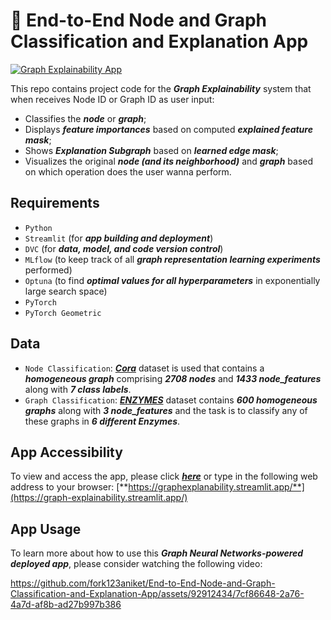 # :rocket: End-to-End Node and Graph Classification and Explanation App

[![Graph Explainability App](https://static.streamlit.io/badges/streamlit_badge_black_white.svg)](https://graph-explainability.streamlit.app/)

This repo contains project code for the ***Graph Explainability*** system that when receives Node ID or Graph ID as user input:
- Classifies the ***node*** or ***graph***;
- Displays ***feature importances*** based on computed ***explained feature mask***;
- Shows ***Explanation Subgraph*** based on ***learned edge mask***;
- Visualizes the original ***node (and its neighborhood)*** and ***graph*** based on which operation does the user wanna perform.

## Requirements
- `Python`
- `Streamlit` (for ***app building and deployment***)
- `DVC` (for ***data, model, and code version control***)
- `MLflow` (to keep track of all ***graph representation learning experiments*** performed)
- `Optuna` (to find ***optimal values for all hyperparameters*** in exponentially large search space)
- `PyTorch`
- `PyTorch Geometric`

## Data
- `Node Classification`: [***Cora***](https://pytorch-geometric.readthedocs.io/en/latest/generated/torch_geometric.datasets.Planetoid.html#torch_geometric.datasets.Planetoid) dataset is used that contains a ***homogeneous graph*** comprising ***2708 nodes*** and ***1433 node_features*** along with ***7 class labels***.
- `Graph Classification`: [***ENZYMES***](https://pytorch-geometric.readthedocs.io/en/latest/generated/torch_geometric.datasets.TUDataset.html) dataset contains ***600 homogeneous graphs*** along with ***3 node_features*** and the task is to classify any of these graphs in ***6 different Enzymes***.

## App Accessibility
To view and access the app, please click [***here***](https://graph-explainability.streamlit.app/) or type in the following web address to your browser:
[**https://graphexplanability.streamlit.app/**](https://graph-explainability.streamlit.app/)

## App Usage
To learn more about how to use this ***Graph Neural Networks-powered deployed app***, please consider watching the following video:

https://github.com/fork123aniket/End-to-End-Node-and-Graph-Classification-and-Explanation-App/assets/92912434/7cf86648-2a76-4a7d-af8b-ad27b997b386




